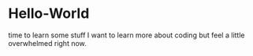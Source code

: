 # Hello-World
time to learn some stuff
I want to learn more about coding but feel a little overwhelmed right now.
